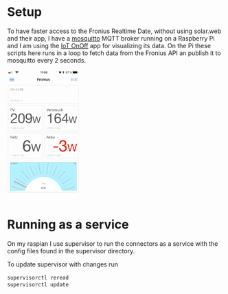 # Setup

To have faster access to the Fronius Realtime Date, without using solar.web and their app,
I have a [mosquitto](https://mosquitto.org) MQTT broker running on a Raspberry Pi and I am using
the [IoT OnOff](https://www.iot-onoff.com) app for visualizing its data.
On the Pi these scripts here runs in a loop to fetch data from the Fronius API an publish it to mosquitto every 2 seconds.

<img src="IoT_OnOff_Fronius.jpeg" height="300">

# Running as a service

On my raspian I use supervisor to run the connectors as a service with the config files found in the supervisor directory.

To update supervisor with changes run

```
supervisorctl reread
supervisorctl update
```
